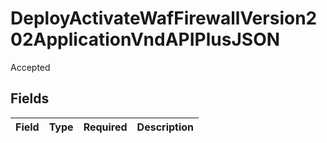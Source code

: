 # DeployActivateWafFirewallVersion202ApplicationVndAPIPlusJSON

Accepted


## Fields

| Field       | Type        | Required    | Description |
| ----------- | ----------- | ----------- | ----------- |